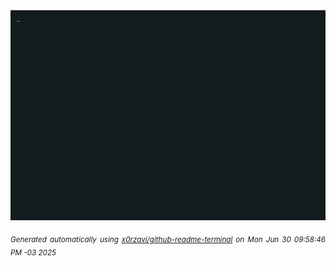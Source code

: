 <div align="justify">
<picture>
    <source media="(prefers-color-scheme: dark)" srcset="./output.gif">
    <source media="(prefers-color-scheme: light)" srcset="./output.gif">
    <img alt="GIFOS" src="output.gif">
</picture>

<sub><i>Generated automatically using [x0rzavi/github-readme-terminal](https://github.com/x0rzavi/github-readme-terminal) on Mon Jun 30 09:58:46 PM -03 2025</i></sub>

<!-- <details>
<summary>More details</summary>

</details> -->
</div>

<!-- Image deletion URL: NONE -->